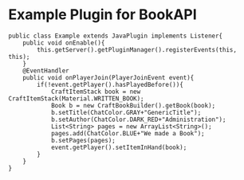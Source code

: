 Example Plugin for BookAPI
==========

    public class Example extends JavaPlugin implements Listener{
        public void onEnable(){
            this.getServer().getPluginManager().registerEvents(this, this);		
        }
        @EventHandler
        public void onPlayerJoin(PlayerJoinEvent event){
            if(!event.getPlayer().hasPlayedBefore()){
                CraftItemStack book = new CraftItemStack(Material.WRITTEN_BOOK);
                Book b = new CraftBookBuilder().getBook(book);
                b.setTitle(ChatColor.GRAY+"GenericTitle");
                b.setAuthor(ChatColor.DARK_RED+"Administration");
                List<String> pages = new ArrayList<String>();
                pages.add(ChatColor.BLUE+"We made a Book");
                b.setPages(pages);
                event.getPlayer().setItemInHand(book);
            }
        }
    }
